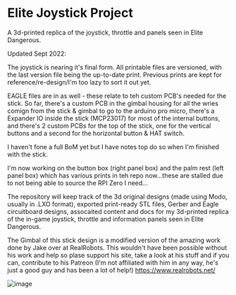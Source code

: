 # Elite Joystick Project
A 3d-printed replica of the joystick, throttle and panels seen in Elite Dangerous.

Updated Sept 2022:

The joystick is nearing it's final form. All printable files are versioned, with the last version file being the up-to-date print. Previous prints are kept for reference/re-design/I'm too lazy to sort it out yet.

EAGLE files are in as well - these relate to teh custom PCB's needed for the stick. So far, there's a custom PCB in the gimbal housing for all the wries comign from the stick & gimbal to go to the arduino pro micro, there's a Expander IO inside the stick (MCP23017) for most of the internal buttons, and there's 2 custom PCBs for the top of the stick, one for the vertical buttons and a second for the horizontal button & HAT switch.

I haven't fone a full BoM yet but I have notes top do so when I'm finished with the stick.

I'm now working on the button box (right panel box) and the palm rest (left panel box) which has various prints in teh repo now...these are stalled due to not being able to source the RPI Zero I need...

The repository will keep track of the 3d original designs (made using Modo, usually in .LXO format), exported print-ready STL files, Gerber and Eagle circuitboard designs, assocaited content and docs for my 3d-printed replica of the in-game joystick, throttle and information panels seen in Elite Dangerous.

The Gimbal of this stick design is a modified version of the amazing work done by Jake over at RealRobots. This wouldn't have been possible without his work and help so plase support his site, take a look at his stuff and if you can, contribute to his Patreon (I'm not affiliated with him in any way, he's just a good guy and has been a lot of help!)
https://www.realrobots.net/

![image](https://user-images.githubusercontent.com/1217415/131980442-5d84dd8e-da48-465d-a32c-d64367416060.png)
